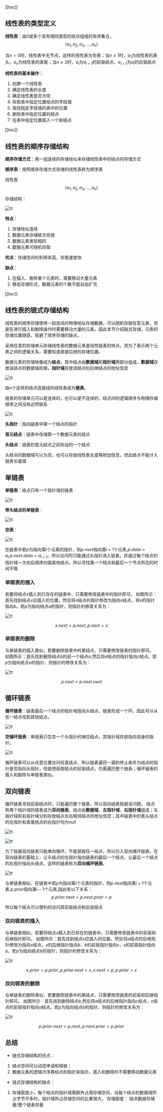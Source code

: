 [[toc]]
## 线性表的类型定义
**线性表**：由0或多个具有相同类型的结点组成的有序集合。
$$
(a_1,a_2,a_3,...,a_n)
$$
      
当$n=0$时，线性表中无节点，这样的线性表为空表；当$n\ge 1$时，$a_1$为线性表的表头，$a_n$为线性表的表尾；当$n\ge 2$时，$a_i$为$a_{i+1}$的前驱结点，$a_{i+1}$为$a_i$的后驱结点

**线性表的基本操作：**
1. 创建一个线性表
2. 确定线性表的长度
3. 确定线性表是否为空
3. 存取表中指定位置结点的字段值
4. 查找指定字段值的表中的位置
5. 删除表中指定位置的结点
6. 在表中指定位置插入一个新结点

[[toc]]
## 线性表的顺序存储结构
**顺序存储方式**：用一组连续的存储地址来存储线性表中的结点的存储方式

**顺序表**：按照顺序存储方式存储的线性表称为顺序表

线性表
$$(a_1,a_2,a_3,...,a_n)$$

存储结构：

![tt](../_images/线性表_顺序存储.png "tt")

**特点**：
1. 存储地址连续
1. 数据元素存储依次存放
1. 数据元素类型相同
1. 数据元素可随机存取

**优点**：存储空间的利用率高，存取速度快

**缺点**：
1. 在插入、删除某个元素时，需要移动大量元素
1. 静态存储形式，数据元素的个数不能自由扩充

[[toc]]
## 线性表的链式存储结构
线性表的顺序存储使用一段连续的物理地址存储数据，可以随机存取任意元素，但是在进行插入和删除操作时需要移动大量的元素。因此本节介绍链式存储，元素的存储位置随意，规避了顺序存储的缺点。

采用任意的存储单元存储线性表的数据元素是线性链表的特点。而为了表示两个元素之间的逻辑关系，需要知道直接后继的存储位置。

数据元素的存储映像成为**结点**，其中结点由**数据域**和**指针域**两部分组成。**数据域**存放该结点的数据域的值，**指针域**存放该结点的后继结点的地址信息

![tt](../_images/线性表_链式存储.png "tt")

由$n$个这样的结点连接成的线性表成为**链表**。

链表的存储单元可以是连续的，也可以是不连续的，结点间的逻辑顺序与物理存储顺序之间没有必然联系

![tt](../_images/线性表_链式表.png "tt")

**头指针**：指向链表中第一个结点的指针

**首元结点**：链表中存储第一个数据元素的结点

**头结点**：链表的首元结点之前附设的一个结点

头结点的数据域可以为空，也可以存放线性表长度等附加信息，但此结点不能计入链表长度值

## 单链表
**单链表**：结点只有一个指针域的链表

![tt](../_images/线性表_单链表.png "tt")

**带头结点的单链表**：

![tt](../_images/线性表_带头结点的单链表.png "tt")

**空表**：

![tt](../_images/线性表_单链表空表.png "tt")

在链表中若$p$为指向第$i$个元素的指针，则$p.next$指向第$i+1$个元素,$p.data=a_i$,$p.next.data=a_{i+1}$。所以访问时只能通过头指针进入链表，并通过每个结点的指针域一次向后顺序扫描其他结点，所以寻找第一个结点和最后一个节点所花的时间不等

### 单链表的插入
若要将结点$x$插入到已存在的链表中，只需要修改链表中的指针即可。
如图所示：首先找到结点$x$应插入的位置，然后将$a$结点的指针修改为指向$x$结点，将$x$的指针指向$b$。若$p$为指向结点$a$的指针，则指针的修改关系为：

![tt](../_images/链表_单链表的插入.png "tt")

$$x.next=p.next,p.next=x$$

### 单链表的删除
与单链表的插入类似，若要删除链表中的某结点，只需要修改链表的指针即可。
如图所示：首先找到删除结点$b$的前一个结点$a$,然后将$a$结点的指针指向$c$结点。若$p$为指向结点$a$的指针，则指针的修改关系为：

![tt](../_images/链表_单链表的删除.png "tt")

$$p.next=p.next.next$$

## 循环链表
**循环链表**：链表最后一个结点的指针域指向头结点，链表形成一个环。因此可以从任一结点找到其他结点。

![tt](../_images/线性表_循环链表.png "tt")

**空循环链表**：单链表只包含一个头指针的哨位结点，其指针域存放指向自身的指针。

![tt](../_images/线性表_循环链表空表.png "tt")

循环链表可以从任意位置访问任意结点，所以链表遍历一遍的终止条件为结点的指针是否指向头指针，但是想获取结点的前驱结点，仍需遍历整个链表；循环链表的插入和删除与单链表类似。

## 双向链表
循环链表寻找前驱结点时，只能遍历整个链表，所以双向链表规避该问题。
结点有两个指针域的链表成为**双向链表**。结点由**数据域**、**左指针域**、**右指针域**组成；左指针域和右指针域分别存放结点左右相邻结点的地址信息；其中链表中的表头结点的左指针和表尾结点的右指针均为$null$

![tt](../_images/线性表_双向链表.png "tt")

![tt](../_images/线性表_双向循环链表.png "tt")

为了规避双向链表只能单向循环，不能获取任一结点，所以引入双向循环链表。在双向链表的基础上，让头结点的左指针指向链表的最后一个结点，让最后一个结点的右指针指向头结点，这样的链表称为**双向循环链表**。

![tt](../_images/线性表_非空双向循环链表.png "tt")

与单链表相似，在链表中若$p$为指向第$i$个元素的指针，则$p.next$指向第$i+1$个元素,$p.prior$指向第$i-1$个元素,因此有以下关系：
$$p.prior.next=p.next.prior=p$$

所以每个结点可以便利的访问其前驱结点和后驱结点

### 双向链表的插入
与单链表相似，若要将结点$x$插入到已存在的链表中，只需要修改链表中的前驱和后继指针即可。
如图所示：首先找到结点$x$应插入的位置，然后将$a$结点的后继指针修改为指向$x$结点，$x$的后继指针指向$b$，$b$的前驱指针指向$x$，$x$的前驱指针指向$a$。若$p$为指向结点$b$的指针，则指针的修改关系为：

![tt](../_images/链表_循环链表插入.png "tt")

$$ x.prior=p.prior,
p.prior.next=x,
x.next=p,
p.prior=x
$$

### 双向链表的删除
与单链表的删除类似，若要删除链表中的某结点，只需要修改链表的前驱和后继指针即可。
如图所示：首先找到删除结点$b$,然后将$a$结点的后继指针指向$c$结点，$c$结点的前驱指针指向$a$结点。若$p$为指向结点$b$的指针，则指针的修改关系为：

![tt](../_images/链表_循环链表删除.png "tt")

$$
p.prior.next=p.next,
p.next.prior=p.prior
$$

## 总结
* 链式存储结构的优点：
1. 结点空间可以动态申请和释放；
2. 数据元素的逻辑次序靠结点的指针来指示，插入和删除时不需要移动数据元素

* 链式存储结构的缺点：
1. 存储密度小，每个结点的指针域需额外占用存储空间，当每个结点的数据域所占字节不多时，指针域所占存储空间的比重很大。
存储密度： 结点数据存储量/整个链表存量




